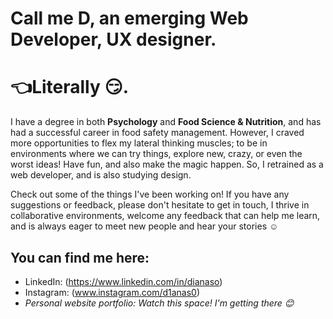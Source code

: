 # Call me D, an emerging Web Developer, UX designer.
# :point_left:Literally :smirk:.

I have a degree in both **Psychology** and **Food Science & Nutrition**, and has had a successful career in food safety management. However, I craved more opportunities to flex my lateral thinking muscles; to be in environments where we can try things, explore new, crazy, or even the worst ideas! Have fun, and also make the magic happen. So, I retrained as a web developer, and is also studying design. 

Check out some of the things I've been working on! If you have any suggestions or feedback, please don't hesitate to get in touch, I thrive in collaborative environments, welcome any feedback that can help me learn, and is always eager to meet new people and hear your stories :relaxed:

## You can find me here: 
- LinkedIn: (https://www.linkedin.com/in/dianaso)
- Instagram: (www.instagram.com/d1anas0)
- *Personal website portfolio: Watch this space! I'm getting there :blush:*
